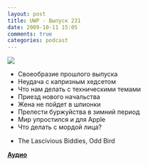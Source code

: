```yaml
---
layout: post
title: UWP - Выпуск 231
date: 2009-10-11 15:05
comments: true
categories: podcast
---
```

![](https://podcast.umputun.com/images/uwp/uwp231.jpg)

- Своеобразие прошлого выпуска
- Неудача с капризным хедсетом
- Что нам делать с техническими темами
- Приезд нового начальства
- Жена не пойдет в шпионки
- Прелести буржуйства в зимний период
- Мир упростился и для Apple
- Что делать с мордой лица?


* The Lascivious Biddies, Odd Bird

[**Аудио**](http://archive.rucast.net/uwp/media/ump_podcast231.mp3)
<audio src="http://archive.rucast.net/uwp/media/ump_podcast231.mp3" preload="none">
